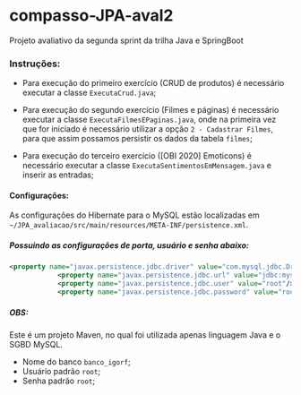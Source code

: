 # compasso-JPA-aval2
Projeto avaliativo da segunda sprint da trilha Java e SpringBoot

### Instruções:

- Para execução do primeiro exercício (CRUD de produtos) é necessário executar a classe `ExecutaCrud.java`;

- Para execução do segundo exercício (Filmes e páginas) é necessário executar a classe `ExecutaFilmesEPaginas.java`, onde na primeira vez que for iniciado é necessário utilizar a opção `2 - Cadastrar Filmes`, para que assim possamos persistir os dados da tabela `filmes`;

- Para execução do terceiro exercício ([OBI 2020] Emoticons) é necessário executar a classe `ExecutaSentimentosEmMensagem.java` e inserir as entradas;

  

#### Configurações:

As configurações do Hibernate para o MySQL estão localizadas em `~/JPA_avaliacao/src/main/resources/META-INF/persistence.xml`.

##### Possuindo as configurações de porta, usuário e senha abaixo:

```xml
<property name="javax.persistence.jdbc.driver" value="com.mysql.jdbc.Driver"/>
            <property name="javax.persistence.jdbc.url" value="jdbc:mysql://localhost:3306/banco_igorf?createDatabaseIfNotExist=true"/>
            <property name="javax.persistence.jdbc.user" value="root"/>
            <property name="javax.persistence.jdbc.password" value="root"/>

```



##### OBS:

Este é um projeto Maven, no qual foi utilizada apenas linguagem Java e o SGBD MySQL.

- Nome do banco `banco_igorf`;
- Usuário padrão `root`;
- Senha padrão `root`;
